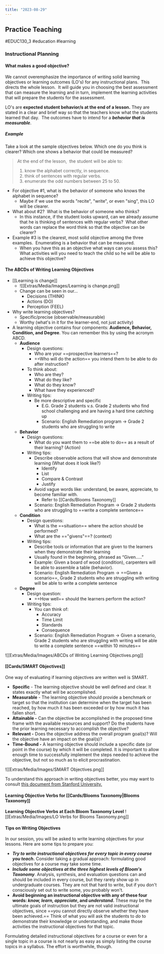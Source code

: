 ```yaml
---
title: "2023-08-29"
---
```

## Practice Teaching
#EDUC130_3 #education #learning 
### Instructional Planning
#### What makes a good objective?
We cannot overemphasize the importance of writing solid learning objectives or learning outcomes (LO's) for any instructional plans.  This directs the whole lesson.  It will guide you in choosing the best assessment that can measure the learning and in turn, implement the learning activities that will prepare the students for the assessment.   

LO's are **expected student behavior/s at the end of a lesson.** They are stated in a clear and brief way so that the teachers know what the students learned that day.  The outcomes have to intend for a **_behavior that is measurable_**. 

##### Example
Take a look at the sample objectives below. Which one do you think is clearer? Which one shows a behavior that could be measured?

> At the end of the lesson,  the student will be able to:
> 1. know the alphabet correctly, in sequence.
> 2. think of sentences with regular verbs.
> 3. enumerate the odd numbers between 25 to 50.

- For objective #1, what is the behavior of someone who knows the alphabet in sequence? 
	- Maybe if we use the words "recite", "write", or even "sing", this LO will be clearer. 
- What about #2?  What is the behavior of someone who thinks?  
	- In this instance, if the student looks upward, can we already assume that he is thinking of sentences with regular verbs?  What other words can replace the word think so that the objective can be clearer?
- Example #3 is the clearest, most solid objective among the three examples.  Enumerating is a behavior that can be measured.  
	- When you have this as an objective what ways can you assess this?  What activities will you need to teach the child so he will be able to achieve this objective?

#### The ABCDs of Writing Learning Objectives
- [[Learning is change]]
	- ![[Extras/Media/Images/Learning is change.png]]
	- Change can be seen in our...
		- Decisions (THINK)
		- Actions (DO)
		- Perception (FEEL)
- Why write learning objectives?
	- Specific/precise (observable/measurable)
	- Worthy (what's in it for the learner-end, not just activity)
- A learning objective contains four components: **Audience, Behavior, Condition, and Degree**. You can remember this by using the acronym ABCD.
	- **Audience**
		- Design questions:
			- Who are your ==prospective learners==?
			- ==Who will do the action== you intend them to be able to do after instruction?
		- To think about:
			- Who are they?
			- What do they like?
			- What do they know?
			- What have they experienced?
		- Writing tips:
			- Be more descriptive and specific
				- E.G. Grade 2 students v.s. Grade 2 students who find school challenging and are having a hard time catching up
				- Scenario: English Remediation program -> Grade 2 students who are struggling to write
	- **Behavior**
		- Design questions:
			- What do you want them to ==be able to do== as a result of their learning? (Action)
		- Writing tips:
			- Describe observable actions that will show and demonstrate learning (What does it look like?)
				- Identify
				- List
				- Compare & Contrast
				- Justify
			- Avoid vague words like: understand, be aware, appreciate, to become familiar with.
				- Refer to [[Cards/Blooms Taxonomy]]
			- Scenario: English Remediation Program -> Grade 2 students who are struggling to ==write a complete sentence==
	- **Condition**
		- Design questions:
			- What is the ==situation== where the action should be performed?
			- What are the =="givens"==? (context)
		- Writing tips:
			- Describe tools or information that are given to the learners when they demonstrate their learning
			- Usually found in the beginning, phrased as “Given.....”
			- Example: Given a board of wood (condition),  carpenters will be able to assemble a table  (behavior).
			- Scenario: English Remediation Program -> ==Given a scenario==, Grade 2 students who are struggling with writing will be able to write a complete sentence
	- **Degree**
		- Design question:
			- ==How well== should the learners perform the action?
		- Writing tips:
			- You can think of: 
				- Accuracy
				- Time Limit
				- Standards
				- Consequence
			- Scenario: English Remediation Program -> Given a scenario, Grade 2 students who are struggling with writing will be able to write a complete sentence ==within 10 minutes==

![[Extras/Media/Images/ABCDs of Writing Learning Objectives.png]]

#### [[Cards/SMART Objectives]]
One way of evaluating if learning objectives are written well is SMART.

- **Specific** - The learning objective should be well defined and clear. It states exactly what will be accomplished.
- **Measurable** - The learning objective should provide a benchmark or target so that the institution can determine when the target has been reached, by how much it has been exceeded or by how much it has fallen short.
- **Attainable -** Can the objective be accomplished in the proposed time frame with the available resources and support? Do the students have the prior learning necessary to accomplish the objective?
- **Relevant -** Does the objective address the overall program goal(s)? Will the objective have an impact on the goal(s)?
- **Time-Bound -** A learning objective should include a specific date (or point in the course) by which it will be completed. It is important to allow enough time to successfully implement the steps needed to achieve the objective, but not so much as to elicit procrastination.

![[Extras/Media/Images/SMART Objectives.png]]

To understand this approach in writing objectives better, you may want to consult [this document from Stanford University.](https://docs.google.com/document/d/1-rh1VjA_C_deHbkp2hTBlzEO6ARcaK3Kr1fVAW_qKMg/edit#heading=h.yh52zcc4j5jf)

#### Learning Objective Verbs for [[Cards/Blooms Taxonomy|Blooms Taxonomy]]
**Learning Objective Verbs at Each Bloom Taxonomy Level**
![[Extras/Media/Images/LO Verbs for Blooms Taxonomy.png]]

#### Tips on Writing Objectives
In our session, you will be asked to write learning objectives for your lessons. Here are some tips to prepare you:

- **_Try to write instructional objectives for every topic in every course you teach_.** Consider taking a gradual approach: formulating good objectives for a course may take some time.  
- **_Include some objectives at the three highest levels of_ _Bloom's Taxonomy_**. Analysis, synthesis, and evaluation questions can and should be included in every course, but they rarely show up in undergraduate courses. They are not that hard to write, but if you don't consciously set out to write some, you probably won't.  
- **Avoid beginning an instructional objective with any of these four words: _know, learn, appreciate_, and _understand_.** These may be the ultimate goals of instruction but they are not valid instructional objectives, since ==you cannot directly observe whether they have been achieved.== Think of what you will ask the students to _do_ to demonstrate their knowledge or understanding, and make those activities the instructional objectives for that topic.

Formulating detailed instructional objectives for a course or even for a single topic in a course is not nearly as easy as simply listing the course topics in a syllabus. The effort is worthwhile, though.